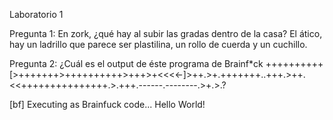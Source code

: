 Laboratorio 1

Pregunta 1:
En zork, ¿qué hay al subir las gradas dentro de la casa?
El ático, hay un ladrillo que parece ser plastilina, un rollo de cuerda y un cuchillo.

Pregunta 2:
¿Cuál es el output de éste programa de Brainf*ck ++++++++++[>+++++++>++++++++++>+++>+<<<<-]>++.>+.+++++++..+++.>++.<<+++++++++++++++.>.+++.------.--------.>+.>.?

[bf] Executing as Brainfuck code...
Hello World!


